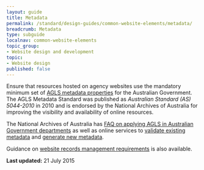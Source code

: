 ```yaml
---
layout: guide
title: Metadata
permalink: /standard/design-guides/common-website-elements/metadata/
breadcrumb: Metadata
type: subguide
localnav: common-website-elements
topic_group:
- Website design and development
topic:
- Website design
published: false
---
```

Ensure that resources hosted on agency websites use the mandatory minimum set of [AGLS metadata properties](http://www.agls.gov.au/documents/obligation/) for the Australian Government. The AGLS Metadata Standard was published as _Australian Standard (AS) 5044-2010_ in 2010 and is endorsed by the National Archives of Australia for improving the visibility and availability of online resources.

The National Archives of Australia has [FAQ on applying AGLS in Australian Government departments](http://www.naa.gov.au/records-management/agency/create-capture-describe/describe/agls-faq.aspx) as well as online services to [validate existing metadata](http://www.agls.gov.au/validator) and [generate new metadata](http://www.agls.gov.au/generator).

Guidance on [website records management requirements](/standard/design-guides/records-management/) is also available.

**Last updated:** 21 July 2015
